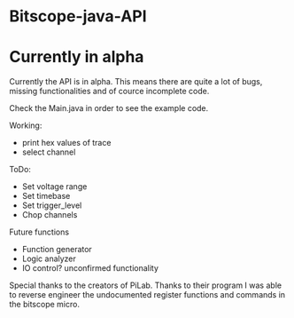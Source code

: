# Bitscope-java-API

<h1> Currently in alpha </h1>

Currently the API is in alpha. This means there are quite a lot of bugs, missing functionalities and of cource incomplete code.

Check the Main.java in order to see the example code.

Working:
- print hex values of trace
- select channel

ToDo:
- Set voltage range
- Set timebase
- Set trigger_level
- Chop channels

Future functions
- Function generator
- Logic analyzer
- IO control? unconfirmed functionality

Special thanks to the creators of PiLab. Thanks to their program I was able to reverse engineer the undocumented register functions and commands in the bitscope micro.